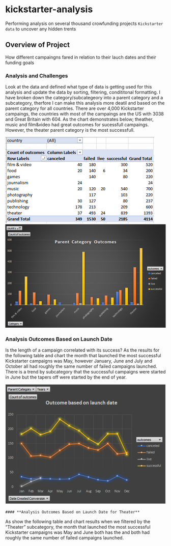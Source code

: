 # **kickstarter-analysis**
Performing analysis on several thousand crowfunding projects ``Kickstarter data`` to uncover any hidden trents
## Overview of Project
How different campaingns fared in relation to their lauch dates and their funding goals

### **Analysis and Challenges**

Look at the data and defined what type of data is getting used for this analysis and update the data by sorting, filtering, condititonal formatting.
I have broken down the category/subcategeory into a parent category and a subcategory, therfore I can make this analysis more deatil and based on the parent category for all countries. There are over 4,000 Kickstarter campaings, the countries with most of the campaings are the US with 3038 and Great Britain with 604. As the chart demonstrates below; theather, music and film&video had great outcomes for sucessfull campaings.  However, the theater parent category is the most successfull.

![this an image](https://github.com/hildavaz/kickstarter-analysis/blob/main/Pivot%20Table%20Parent%20Category%20Oucomes.PNG)
![this is an image](https://github.com/hildavaz/kickstarter-analysis/blob/main/Parent%20Category%20Outcomes.png)

### **Analysis Outcomes Based on Launch Date**

Is the length of a campaign correlated with its success? As the results for the following table and chart the month that launched the most successful Kickstarter campaigns was May, however January, June and July and October all had roughly the same number of failed campaigns launched.  There is a trend by subcategory that the successful campaigns were started in June but the tapers off were started by the end of year.

![this an image](https://github.com/hildavaz/kickstarter-analysis/blob/main/Outcome%20based%20on%20launch%20date.png)
    
    #### **Analysis Outcomes Based on Launch Date for Theater**
    
   As show the following table and chart results when we filtered by the “Theater” subcategory, the month that launched the most successful Kickstarter campaigns was May and June both has the and both had roughly the same number of failed campaigns launched.
    
    






